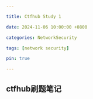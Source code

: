 ```yaml
---

title: Ctfhub Study 1

date: 2024-11-06 10:00:00 +0800

categories: NetworkSecurity

tags: [network security]

pin: true

---
```


## ctfhub刷题笔记
